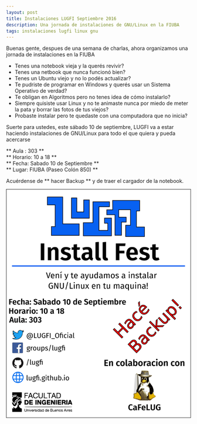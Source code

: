 ```yaml
---
layout: post
title: Instalaciones LUGFI Septiembre 2016
description: Una jornada de instalaciones de GNU/Linux en la FIUBA
tags: instalaciones lugfi linux gnu
---
```


Buenas gente, despues de una semana de charlas, ahora organizamos una jornada de instalaciones en la FIUBA

- Tenes una notebook vieja y la querés revivir? 
- Tenes una netbook que nunca funcionó bien? 
- Tenes un Ubuntu viejo y no lo podés actualizar? 
- Te pudriste de programar en Windows y querés usar un Sistema Operativo de verdad? 
- Te obligan en Algoritmos pero no tenes idea de cómo instalarlo?
- Siempre quisiste usar Linux y no te animaste nunca por miedo de meter la pata y borrar las fotos de tus viejos?
- Probaste instalar pero te quedaste con una computadora que no inicia?


Suerte para ustedes, este sábado 10 de septiembre, LUGFI va a estar haciendo instalaciones de GNU/Linux para todo el que quiera y pueda acercarse


** Aula : 303 **  
** Horario: 10 a 18 **  
** Fecha: Sabado 10 de Septiembre **  
** Lugar: FIUBA (Paseo Colón 850) **  


Acuérdense de ** hacer Backup **  y de traer el cargador de la notebook.


![Flyer](/images/instalaciones-septiembre-2016.png)


